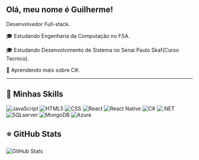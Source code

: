 ## Olá, meu nome é Guilherme!

Desenvolvedor Full-stack.

🎓 Estudando Engenharia da Computação no FSA.

🎓 Estudando Desenvolvimento de Sistema no Senai Paulo Skaf(Curso Tecnico).

🌱 Aprendendo mais sobre C#.


---

## 🚀 Minhas Skills

![JavaScript](https://img.shields.io/badge/-JavaScript-333333?style=flat&logo=javascript)
![HTML5](https://img.shields.io/badge/-HTML5-333333?style=flat&logo=HTML5)
![CSS](https://img.shields.io/badge/-CSS-333333?style=flat&logo=CSS3&logoColor=1572B6)
![React](https://img.shields.io/badge/-React-333333?style=flat&logo=react)
![React Native](https://img.shields.io/badge/-React%20Native-333333?style=flat&logo=react)
![C#](https://img.shields.io/badge/-React%20Native-333333?style=flat&logo=react)
![.NET](https://img.shields.io/badge/-React%20Native-333333?style=flat&logo=react)
![SQLserver](https://img.shields.io/badge/-React%20Native-333333?style=flat&logo=react)
![MongoDB](https://img.shields.io/badge/-React%20Native-333333?style=flat&logo=react)
![Azure](https://img.shields.io/badge/-React%20Native-333333?style=flat&logo=react)

## ⭐ GitHub Stats

![GitHub Stats](https://github-readme-stats.vercel.app/api?username=guilhermemonte21&show_icons=true)
